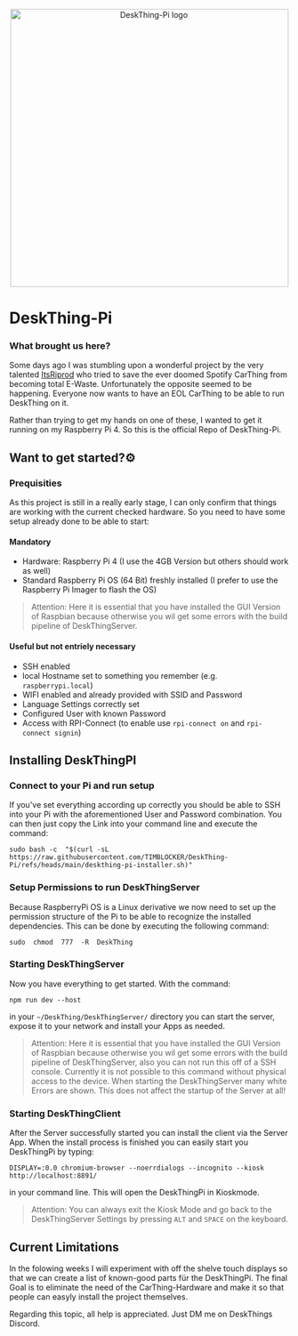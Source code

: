 

<p align="center">
    <img width="500" src="https://github.com/TIMBLOCKER/DeskThing-Pi/blob/ac63a235907ffbdf23b503e45caf5946f0584b99/readme_images/deskthing-PI.png" alt="DeskThing-Pi logo">
</p>

# DeskThing-Pi 

### What brought us here?
Some days ago I was stumbling upon a wonderful project by the very talented [ItsRiprod](https://github.com/ItsRiprod) who tried to save the ever doomed Spotify CarThing from becoming total E-Waste. Unfortunately the opposite seemed to be happening. Everyone now wants to have an EOL CarThing to be able to run DeskThing on it.

Rather than trying to get my hands on one of these, I wanted to get it running on my Raspberry Pi 4. So this is the official Repo of DeskThing-Pi.

## Want to get started?⚙️
### Prequisities
As this project is still in a really early stage, I can only confirm that things are working with the current checked hardware. So you need to have some setup already done to be able to start:

#### Mandatory
 - Hardware: Raspberry Pi 4 (I use the 4GB  Version but others should work as well)
 - Standard Raspberry Pi OS (64 Bit) freshly installed (I prefer to use the Raspberry Pi Imager to flash the OS)
> Attention: Here it is essential that you have installed the GUI Version of Raspbian because otherwise you wil get some errors with the build pipeline of DeskThingServer.

#### Useful but not entriely necessary

 - SSH enabled
 - local Hostname set to something you remember (e.g. `raspberrypi.local`)
 - WIFI enabled and already provided with SSID and Password
 - Language Settings correctly set
 - Configured User with known Password
 - Access with RPI-Connect (to enable use `rpi-connect on` and `rpi-connect signin`)

## Installing DeskThingPI
### Connect to your Pi and run setup
If you've set everything according up correctly you should be able to SSH into your Pi with the aforementioned User and Password combination. You can then just copy the Link into your command line and execute the command:

    sudo bash -c  "$(curl -sL https://raw.githubusercontent.com/TIMBLOCKER/DeskThing-Pi/refs/heads/main/deskthing-pi-installer.sh)"

### Setup Permissions to run DeskThingServer
Because RaspberryPi OS is a Linux derivative we now need to set up the permission structure of the Pi to be able to recognize the installed dependencies. This can be done by executing the following command:

    sudo  chmod  777  -R  DeskThing

### Starting DeskThingServer

Now you have everything to get started.  With the command: 

    npm run dev --host

 in your ``~/DeskThing/DeskThingServer/`` directory you can start the server, expose it to your network and install your Apps as needed.

> Attention: Here it is essential that you have installed the GUI Version of Raspbian because otherwise you wil get some errors with the build pipeline of DeskThingServer, also you can not run this off of a SSH console. Currently it is not possible to this command without physical access to the device. When starting the DeskThingServer many white Errors are shown. This does not affect the startup of the Server at all!

### Starting DeskThingClient
After the Server successfully started you can install the client via the Server App. When the install process is finished you can easily start you DeskThingPi by typing:

    DISPLAY=:0.0 chromium-browser --noerrdialogs --incognito --kiosk http://localhost:8891/

 in your command line. This will open the DeskThingPi in Kioskmode.

> Attention: You can always exit the Kiosk Mode and go back to the DeskThingServer Settings by pressing ``ALT`` and ``SPACE`` on the keyboard.

## Current Limitations 
In the folowing weeks I will experiment with off the shelve touch displays so that we can create a list of known-good parts für the DeskThingPi. The final Goal is to eliminate the need of the CarThing-Hardware and make it so that people can easyly install the project themselves.

Regarding this topic, all help is appreciated. Just DM me on DeskThings Discord.
